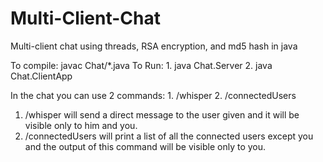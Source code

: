 # Multi-Client-Chat
Multi-client chat using threads, RSA encryption, and md5 hash in java 

To compile: javac Chat/*.java 
To Run: 1. java Chat.Server 2. java Chat.ClientApp

In the chat you can use 2 commands: 1. /whisper <username> <message> 2. /connectedUsers

1. /whisper will send a direct message to the user given and it will be visible only to him and you.
2. /connectedUsers will print a list of all the connected users except you and the output of this command will be visible only to you.
